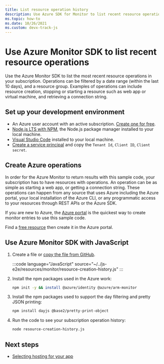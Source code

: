 ```yaml
---
title: List resource operation history
description: Use Azure SDK for Monitor to list recent resource operations. 
ms.topic: how-to
ms.date: 10/26/2021
ms.custom: devx-track-js
---
```


# Use Azure Monitor SDK to list recent resource operations

Use the Azure Monitor SDK to list the most recent resource operations in your subscription. Operations can be filtered by a date range (within the last 10 days), and a resource group. Examples of operations can include resource creation, stopping or starting a resource such as web app or virtual machine, and retrieving a connection string.

## Set up your development environment

- An Azure user account with an active subscription. [Create one for free](https://azure.microsoft.com/free/).
- [Node.js LTS with NPM](https://nodejs.org/en/download), the Node.js package manager installed to your local machine.
- [Visual Studio Code](https://code.visualstudio.com/) installed to your local machine. 
- [Create a service principal](../../core/nodejs-sdk-azure-authenticate.md?tabs=azure-sdk-for-javascript#1-create-a-service-principal) and copy the `Tenant Id`, `Client ID`, `Client secret`.

## Create Azure operations

In order for the Azure Monitor to return results with this sample code, your subscription has to have resources with operations. An operation can be as simple as starting a web app, or getting a connection string. These operations can happen from any source that uses Azure including the Azure portal, your local installation of the Azure CLI, or any programmatic access to your resources through REST APIs or the Azure SDK.

If you are new to Azure, the [Azure portal](https://portal.azure.com) is the quickest way to create monitor entries to use this sample code.

Find a [free resource](https://azure.microsoft.com/pricing/free-services/) then create it in the Azure portal.

## Use Azure Monitor SDK with JavaScript

1. Create a file or [copy the file from GitHub](https://github.com/Azure-Samples/js-e2e/blob/main/resources/monitor/resource-creation-history.js).

    :::code language="JavaScript" source="~/../js-e2e/resources/monitor/resource-creation-history.js"  :::

1. Install the npm packages used in the Azure work:

    ```bash
    npm init -y && install @azure/identity @azure/arm-monitor
    ```

1. Install the npm packages used to support the day filtering and pretty JSON printing:

    ```bash
    npm install dayjs @base2/pretty-print-object
    ```

1. Run the code to see your subscription operation history:

    ```bash
    node resource-creation-history.js
    ```

## Next steps

* [Selecting hosting for your app](../select-hosting-service.md)
